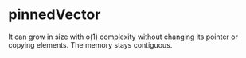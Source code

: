 # pinnedVector

It can grow in size with o(1) complexity without changing its pointer or copying elements. The memory stays contiguous.
